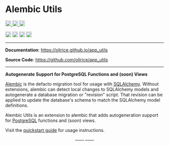 # Alembic Utils

<p>
    <a href="https://github.com/olirice/app_utils/actions">
        <img src="https://github.com/olirice/app_utils/workflows/Tests/badge.svg" alt="Test Status" height="18">
    </a>
    <a href="https://github.com/olirice/app_utils/actions">
        <img src="https://github.com/olirice/app_utils/workflows/pre-commit%20hooks/badge.svg" alt="Pre-commit Status" height="18">
    </a>
    <a href="https://codecov.io/gh/olirice/app_utils"><img src="https://codecov.io/gh/olirice/app_utils/branch/master/graph/badge.svg" height="18"></a>
</p>
<p>
    <a href="https://www.python.org/downloads/"><img src="https://img.shields.io/badge/python-3.7+-blue.svg" alt="Python version" height="18"></a>
    <a href="https://github.com/olirice/app_utils/blob/master/LICENSE"><img src="https://img.shields.io/pypi/l/markdown-subtemplate.svg" alt="License" height="18"></a>
    <a href="https://badge.fury.io/py/app_utils"><img src="https://badge.fury.io/py/app_utils.svg" alt="PyPI version" height="18"></a>
    <a href="https://github.com/psf/black">
        <img src="https://img.shields.io/badge/code%20style-black-000000.svg" alt="Codestyle Black" height="18">
    </a>
</p>

---

**Documentation**: <a href="https://olirice.github.io/app_utils" target="_blank">https://olirice.github.io/app_utils</a>

**Source Code**: <a href="https://github.com/olirice/app_utils" target="_blank">https://github.com/olirice/app_utils</a>

---

**Autogenerate Support for PostgreSQL Functions and (soon) Views**

[Alembic](https://alembic.sqlalchemy.org/en/latest/) is the defacto migration tool for usage with [SQLAlchemy](https://www.sqlalchemy.org/). Without extensions, alembic can detect local changes to SQLAlchemy models and autogenerate a database migration or "revision" script. That revision can be applied to update the database's schema to match the SQLAlchemy model definitions.

Alembic Utils is an extension to alembic that adds autogeneration support for [PostgreSQL](https://www.postgresql.org/) functions and (soon) views.

Visit the [quickstart guide](https://olirice.github.io/app_utils/quickstart/) for usage instructions.

<p align="center">&mdash;&mdash;  &mdash;&mdash;</p>
